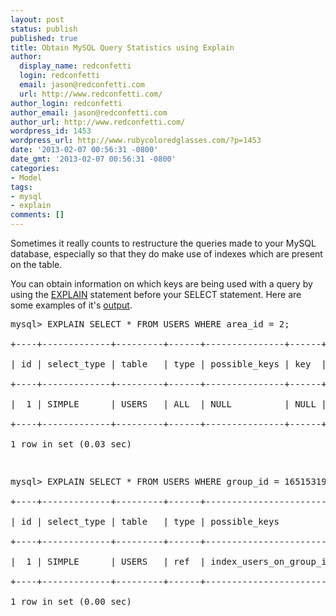 ```yaml
---
layout: post
status: publish
published: true
title: Obtain MySQL Query Statistics using Explain
author:
  display_name: redconfetti
  login: redconfetti
  email: jason@redconfetti.com
  url: http://www.redconfetti.com/
author_login: redconfetti
author_email: jason@redconfetti.com
author_url: http://www.redconfetti.com/
wordpress_id: 1453
wordpress_url: http://www.rubycoloredglasses.com/?p=1453
date: '2013-02-07 00:56:31 -0800'
date_gmt: '2013-02-07 00:56:31 -0800'
categories:
- Model
tags:
- mysql
- explain
comments: []
---
```

<p>Sometimes it really counts to restructure the queries made to your MySQL database, especially so that they do make use of indexes which are present on the table.</p>
<p>You can obtain information on which keys are being used with a query by using the <a href="http://dev.mysql.com/doc/refman/5.0/en/explain.html" target="_blank">EXPLAIN</a> statement before your SELECT statement. Here are some examples of it's <a href="http://dev.mysql.com/doc/refman/5.0/en/explain-output.html" target="_blank">output</a>.</p>
<pre class="brush:plain">mysql> EXPLAIN SELECT * FROM USERS WHERE area_id = 2;<br />
+----+-------------+---------+------+---------------+------+---------+------+------+-------------+<br />
| id | select_type | table   | type | possible_keys | key  | key_len | ref  | rows | Extra       |<br />
+----+-------------+---------+------+---------------+------+---------+------+------+-------------+<br />
|  1 | SIMPLE      | USERS   | ALL  | NULL          | NULL | NULL    | NULL |    6 | Using where |<br />
+----+-------------+---------+------+---------------+------+---------+------+------+-------------+<br />
1 row in set (0.03 sec)</p>
<p>mysql> EXPLAIN SELECT * FROM USERS WHERE group_id = 16515319;<br />
+----+-------------+---------+------+---------------------------+--------------------------+---------+-------+------+-------+<br />
| id | select_type | table   | type | possible_keys             | key                      | key_len | ref   | rows | Extra |<br />
+----+-------------+---------+------+---------------------------+--------------------------+---------+-------+------+-------+<br />
|  1 | SIMPLE      | USERS   | ref  | index_users_on_group_id   | index_users_on_group_id  | 4       | const |    1 |       |<br />
+----+-------------+---------+------+---------------------------+--------------------------+---------+-------+------+-------+<br />
1 row in set (0.00 sec)</pre></p>
